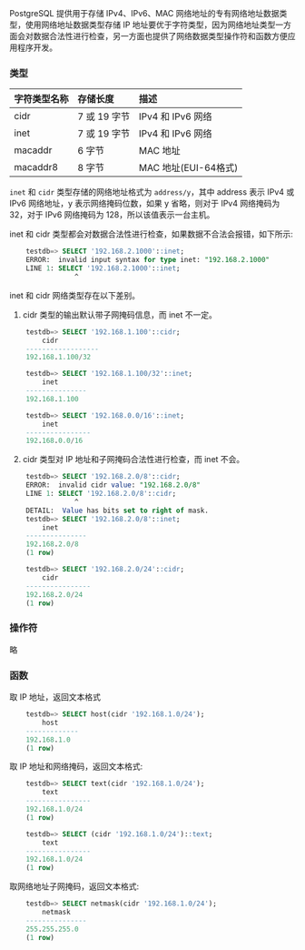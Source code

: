 
PostgreSQL 提供用于存储 IPv4、IPv6、MAC 网络地址的专有网络地址数据类型，使用网络地址数据类型存储 IP 地址要优于字符类型，因为网络地址类型一方面会对数据合法性进行检查，另一方面也提供了网络数据类型操作符和函数方便应用程序开发。

### 类型

| 字符类型名称 | 存储长度 | 描述 |
|:------------|:--------|:-----|
| cidr | 7 或 19 字节 | IPv4 和 IPv6 网络 |
| inet | 7 或 19 字节 | IPv4 和 IPv6 网络 |
| macaddr | 6 字节 | MAC 地址 |
| macaddr8 | 8 字节 | MAC 地址(EUI-64格式) |

`inet` 和 `cidr` 类型存储的网络地址格式为 `address/y`，其中 address 表示 IPv4 或 IPv6 网络地址，y 表示网络掩码位数，如果 y 省略，则对于 IPv4 网络掩码为 32，对于 IPv6 网络掩码为 128，所以该值表示一台主机。

inet 和 cidr 类型都会对数据合法性进行检查，如果数据不合法会报错，如下所示:
```sql
    testdb=> SELECT '192.168.2.1000'::inet;
    ERROR:  invalid input syntax for type inet: "192.168.2.1000"
    LINE 1: SELECT '192.168.2.1000'::inet;
                ^
```

inet 和 cidr 网络类型存在以下差别。

1. cidr 类型的输出默认带子网掩码信息，而 inet 不一定。
```sql
    testdb=> SELECT '192.168.1.100'::cidr;
        cidr       
    ------------------
    192.168.1.100/32

    testdb=> SELECT '192.168.1.100/32'::inet;
        inet      
    ---------------
    192.168.1.100

    testdb=> SELECT '192.168.0.0/16'::inet;
        inet      
    ----------------
    192.168.0.0/16
```

2. cidr 类型对 IP 地址和子网掩码合法性进行检查，而 inet 不会。
```sql
    testdb=> SELECT '192.168.2.0/8'::cidr;
    ERROR:  invalid cidr value: "192.168.2.0/8"
    LINE 1: SELECT '192.168.2.0/8'::cidr;
                ^
    DETAIL:  Value has bits set to right of mask.
    testdb=> SELECT '192.168.2.0/8'::inet;
        inet      
    ---------------
    192.168.2.0/8
    (1 row)

    testdb=> SELECT '192.168.2.0/24'::cidr;
        cidr      
    ----------------
    192.168.2.0/24
    (1 row)
```

### 操作符

略

### 函数

取 IP 地址，返回文本格式
```sql
    testdb=> SELECT host(cidr '192.168.1.0/24');
        host     
    -------------
    192.168.1.0
    (1 row)
```

取 IP 地址和网络掩码，返回文本格式:
```sql
    testdb=> SELECT text(cidr '192.168.1.0/24');
        text      
    ----------------
    192.168.1.0/24
    (1 row)

    testdb=> SELECT (cidr '192.168.1.0/24')::text;
        text      
    ----------------
    192.168.1.0/24
    (1 row)
```

取网络地址子网掩码，返回文本格式:
```sql
    testdb=> SELECT netmask(cidr '192.168.1.0/24');
        netmask    
    ---------------
    255.255.255.0
    (1 row)
```
